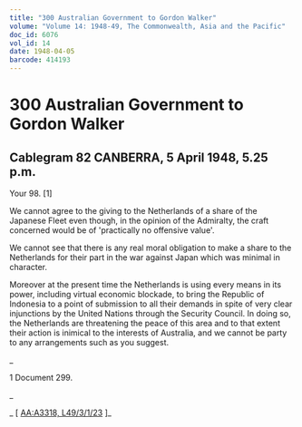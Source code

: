 ```yaml
---
title: "300 Australian Government to Gordon Walker"
volume: "Volume 14: 1948-49, The Commonwealth, Asia and the Pacific"
doc_id: 6076
vol_id: 14
date: 1948-04-05
barcode: 414193
---
```


# 300 Australian Government to Gordon Walker

## Cablegram 82 CANBERRA, 5 April 1948, 5.25 p.m.

Your 98. [1]

We cannot agree to the giving to the Netherlands of a share of the Japanese Fleet even though, in the opinion of the Admiralty, the craft concerned would be of 'practically no offensive value'.

We cannot see that there is any real moral obligation to make a share to the Netherlands for their part in the war against Japan which was minimal in character.

Moreover at the present time the Netherlands is using every means in its power, including virtual economic blockade, to bring the Republic of Indonesia to a point of submission to all their demands in spite of very clear injunctions by the United Nations through the Security Council. In doing so, the Netherlands are threatening the peace of this area and to that extent their action is inimical to the interests of Australia, and we cannot be party to any arrangements such as you suggest.

_

1 Document 299.

_

_ [ [AA:A3318, L49/3/1/23](http://www.naa.gov.au/cgi-bin/Search?O=I&Number=414193) ]_
